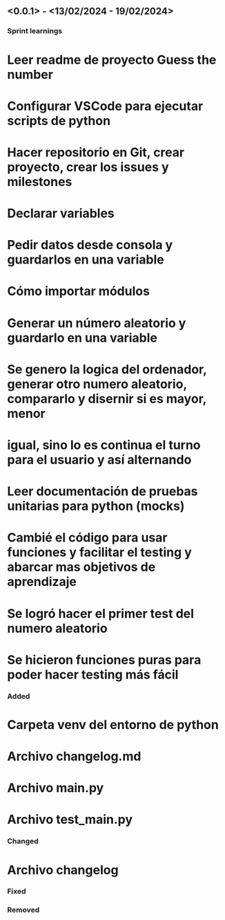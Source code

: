 ## <0.0.1> - <13/02/2024 - 19/02/2024>

### Sprint learnings

# Leer readme de proyecto Guess the number
# Configurar VSCode para ejecutar scripts de python
# Hacer repositorio en Git, crear proyecto, crear los issues y milestones
# Declarar variables
# Pedir datos desde consola y guardarlos en una variable
# Cómo importar módulos
# Generar un número aleatorio y guardarlo en una variable
# Se genero la logica del ordenador, generar otro numero aleatorio, compararlo y disernir si es mayor, menor
# igual, sino lo es continua el turno para el usuario y así alternando
# Leer documentación de pruebas unitarias para python (mocks)
# Cambié el código para usar funciones y facilitar el testing y abarcar mas objetivos de aprendizaje
# Se logró hacer el primer test del numero aleatorio
# Se hicieron funciones puras para poder hacer testing más fácil

### Added

# Carpeta venv del entorno de python
# Archivo changelog.md
# Archivo main.py
# Archivo test_main.py

### Changed

# Archivo changelog

### Fixed

### Removed